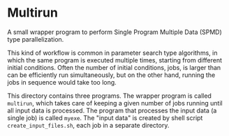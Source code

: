 # Multirun

A small wrapper program to perform Single Program Multiple Data (SPMD) type
parallelization.

This kind of workflow is common in parameter search type algorithms, in which
the same program is executed multiple times, starting from different initial
conditions. Often the number of initial conditions, jobs, is larger than can be
efficiently run simultaneously, but on the other hand, running the jobs in
sequence would take too long.

This directory contains three programs. The wrapper program is called
`multirun`, which takes care of keeping a given number of jobs running until all
input data is processed. The program that processes the input data (a single
job) is called `myexe`. The "input data" is created by shell script
`create_input_files.sh`, each job in a separate directory.

